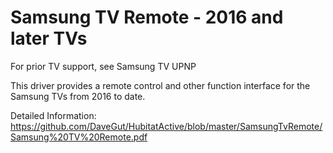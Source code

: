 # Samsung TV Remote - 2016 and later TVs

For prior TV support, see Samsung TV UPNP

This driver provides a remote control and other function interface for the Samsung TVs from 2016 to date.  

Detailed Information: https://github.com/DaveGut/HubitatActive/blob/master/SamsungTvRemote/Samsung%20TV%20Remote.pdf

